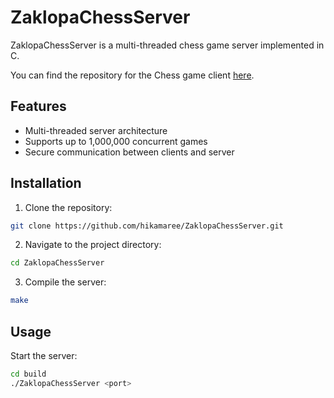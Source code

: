 # ZaklopaChessServer

ZaklopaChessServer is a multi-threaded chess game server implemented in C.

You can find the repository for the Chess game client [here](https://github.com/hikamaree/ZaklopaChess).

## Features

- Multi-threaded server architecture
- Supports up to 1,000,000 concurrent games
- Secure communication between clients and server

## Installation

1. Clone the repository:
```sh
git clone https://github.com/hikamaree/ZaklopaChessServer.git
```
2. Navigate to the project directory:
```sh
cd ZaklopaChessServer
```
3. Compile the server:
```sh
make
```

## Usage

Start the server:
```sh
cd build
./ZaklopaChessServer <port>
```
